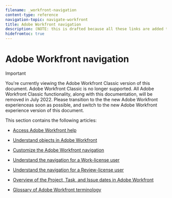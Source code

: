 ```yaml
---
filename: _workfront-navigation
content-type: reference
navigation-topic: navigate-workfront
title: Adobe Workfront navigation
description: (NOTE: this is drafted because all these links are added to the "Navigate Workfront" TOC article. Having this as another link in that one looked very confusing.
hidefromtoc: true
---
```


# Adobe Workfront navigation

<!--
<div data-mc-conditions="QuicksilverOrClassic.Draft mode">
<p>(NOTE: this is drafted because all these links are added to the "Navigate Workfront" TOC article. Having this as another link in that one looked very confusing.</p>
<p>Keep this article here, however, so we won't add another TOC for this folder thinking that it might be missing.) </p>
</div>
-->

>[!IMPORTANT]
>
>You're currently viewing the Adobe Workfront Classic version of this document. Adobe Workfront Classic is no longer supported. All Adobe Workfront Classic functionality, along with this documentation, will be removed in July 2022. Please transition to the the new Adobe Workfront experienceas soon as possible, and switch to the new Adobe Workfront experience version of this document.

This section contains the following articles:

* [Access Adobe Workfront help](../../../workfront-basics/navigate-workfront/workfront-navigation/access-workfront-help.md) 
* [Understand objects in Adobe Workfront](../../../workfront-basics/navigate-workfront/workfront-navigation/understand-objects.md) 
* [Customize the Adobe Workfront navigation](../../../workfront-basics/navigate-workfront/workfront-navigation/customize-global-navigation-bar.md) 
* [Understand the navigation for a Work-license user](../../../workfront-basics/navigate-workfront/workfront-navigation/worker-global-navigation-bar.md) 
* [Understand the navigation for a Review-license user](../../../workfront-basics/navigate-workfront/workfront-navigation/reviewer-global-navigation-bar.md) 
* [Overview of the Project, Task, and Issue dates in Adobe Workfront](../../../workfront-basics/navigate-workfront/workfront-navigation/definitions-pti-dates.md) 
* [Glossary of Adobe Workfront terminology](../../../workfront-basics/navigate-workfront/workfront-navigation/workfront-terminology-glossary.md)

  <!--
  <li data-mc-conditions="QuicksilverOrClassic.Draft mode"><a href="../../../workfront-basics/navigate-workfront/workfront-navigation/glossary-ad-hoc.md" class="MCXref xref" xrefformat="{para}">Workfront terminology glossary for ad hoc</a> </li>
  -->

  <!--
  <li data-mc-conditions="QuicksilverOrClassic.Draft mode"><a href="../../../workfront-basics/navigate-workfront/workfront-navigation/glossary-of-workfront-terms.md" class="MCXref xref" xrefformat="{para}">Glossary of Workfront terms</a> </li>
  -->

  <!--
  <li data-mc-conditions="QuicksilverOrClassic.Draft mode"><a href="../../../workfront-basics/navigate-workfront/workfront-navigation/glossary-workfront-terms-a-c.md" class="MCXref xref" xrefformat="{para}">Glossary of Workfront terms (A-C)</a> </li>
  -->

  <!--
  <li data-mc-conditions="QuicksilverOrClassic.Draft mode"><a href="../../../workfront-basics/navigate-workfront/workfront-navigation/glossary-workfront-terms-d-f.md" class="MCXref xref" xrefformat="{para}">Glossary of Workfront terms (D-F)</a> </li>
  -->

  <!--
  <li data-mc-conditions="QuicksilverOrClassic.Draft mode"><a href="../../../workfront-basics/navigate-workfront/workfront-navigation/glossary-workfront-terms-g-i.md" class="MCXref xref" xrefformat="{para}">Glossary of Workfront terms (G-I)</a> </li>
  -->

  <!--
  <li data-mc-conditions="QuicksilverOrClassic.Draft mode"><a href="../../../workfront-basics/navigate-workfront/workfront-navigation/glossary-workfront-terms-j-l.md" class="MCXref xref" xrefformat="{para}">Glossary of Workfront terms (J-L)</a> </li>
  -->

  <!--
  <li data-mc-conditions="QuicksilverOrClassic.Draft mode"><a href="../../../workfront-basics/navigate-workfront/workfront-navigation/glossary-workfront-terms-m-o.md" class="MCXref xref" xrefformat="{para}">Glossary of Workfront terms (M-O)</a> </li>
  -->

  <!--
  <li data-mc-conditions="QuicksilverOrClassic.Draft mode"><a href="../../../workfront-basics/navigate-workfront/workfront-navigation/glossary-workfront-terms-p-r.md" class="MCXref xref" xrefformat="{para}">Glossary of Workfront terms (P-R)</a> </li>
  -->

  <!--
  <li data-mc-conditions="QuicksilverOrClassic.Draft mode"><a href="../../../workfront-basics/navigate-workfront/workfront-navigation/glossary-workfront-terms-s-u.md" class="MCXref xref" xrefformat="{para}">Glossary of Workfront terms (S-U)</a> </li>
  -->

  <!--
  <li data-mc-conditions="QuicksilverOrClassic.Draft mode"><a href="../../../workfront-basics/navigate-workfront/workfront-navigation/glossary-workfront-terms-v-z.md" class="MCXref xref" xrefformat="{para}">Glossary of Workfront terms (V-Z)</a> </li>
  -->

